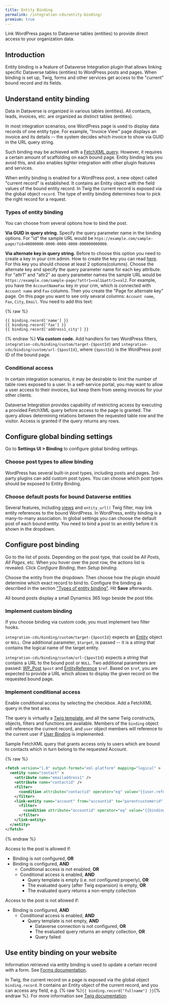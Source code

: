 ```yaml
---
title: Entity Binding
permalink: /integration-cds/entity-binding/
premium: true
---
```


<p class="lead">Link WordPress pages to Dataverse tables (entities) to provide direct access to your organization data.</p>

## Introduction

Entity binding is a feature of Dataverse Integration plugin that allows linking specific Dataverse tables (entities) to WordPress posts and pages. When binding is set up, Twig, forms and other services get access to the "current" bound record and its fields.

## Understand entity binding

Data in Dataverse is organized in various tables (entities). All contacts, leads, invoices, etc. are organized as distinct tables (entities).

In most integration scenarios, one WordPress page is used to display data records of one entity type. For example, "Invoice View" page displays an invoice and its details -- the system decides which invoice to show via GUID in the URL query string.

Such binding may be achieved with a [FetchXML query](../fetchxml/). However, it requires a certain amount of scaffolding on each bound page. Entity binding lets you avoid this, and also enables tighter integration with other plugin features and services.

When entity binding is enabled for a WordPress post, a new object called "current record" is established. It contains an Entity object with the field values of the bound entity record. In Twig the current record is exposed via the global object `record`. The type of entity binding determines how to pick the right record for a request.

### Types of entity binding

You can choose from several options how to bind the post.

**Via GUID in query string.** Specify the query parameter name in the binding options. For "id" the sample URL would be `htps://example.com/sample-page/?id=00000000-0000-0000-0000-000000000000`.

**Via alternate key in query string.** Before to choose this option you need to create a key in your crm admin. How to create the key you can read [here](https://learn.microsoft.com/en-us/power-apps/maker/data-platform/define-alternate-keys-portal). For this key you should choose at least 2 options(columns).
Choose the alternate key and specify the query parameter name for each key attribute. For "attr1" and "attr2" as query parameter names the sample URL would be `https://example.com/sample-page/?attr1=val1&attr2=val2`.
For example, you have the `AccountNameFax` key in your crm, which is connected with `Account name` and `Fax` columns.
Then you create the "Page for alternate key" page. On this page you want to see only sevaral columns: `Account name`, `Fax`, `City`, `Email`. You need to add this text:

{% raw %}
```twig
{{ binding.record['name'] }}
{{ binding.record['fax'] }}
{{ binding.record['address1_city'] }} 
```
{% endraw %}
**Via custom code.** Add handlers for two WordPress filters, `integration-cds/binding/custom/target-{$postId}` and `integration-cds/binding/custom/url-{$postId}`, where `{$postId}` is the WordPress post ID of the bound page.

### Conditional access

In certain integration scenarios, it may be desirable to limit the number of table rows exposed to a user. In a self-service portal, you may want to allow a user access to their invoices, but keep them from seeing invoices for your other clients.

Dataverse Integration provides capability of restricting access by executing a provided FetchXML query before access to the page is granted. The query allows determining relations between the requested table row and the visitor. Access is granted if the query returns any rows.

## Configure global binding settings

Go to **Settings UI > Binding** to configure global binding settings.

### Choose post types to allow binding

WordPress has several built-in post types, including posts and pages. 3rd-party plugins can add custom post types. You can choose which post types should be exposed to Entity Binding. 

### Choose default posts for bound Dataverse entities

Several features, including [views](../views/) and `entity_url()` Twig filter, may link entity references to the bound WordPress. In WordPress, entity binding is a many-to-many association. In global settings you can choose the default post of each bound entity. You need to bind a post to an entity before it is shown in the dropdown.

## Configure post binding

Go to the list of posts. Depending on the post type, that could be *All Posts*, *All Pages*, etc. When you hover over the post row, the actions list is revealed.  Click *Configure Binding*, then *Setup binding*.

Choose the entity from the dropdown. Then choose how the plugin should determine which exact record to bind to. Configure the binding as described in the section ["Types of entity binding"](#types-of-entity-binding). Hit **Save** afterwards.

All bound posts display a small Dynamics 365 logo beside the post title.

### Implement custom binding

If you choose binding via custom code, you must implement two filter hooks.

`integration-cds/binding/custom/target-{$postId}` expects an [Entity](https://github.com/AlexaCRM/dynamics-webapi-toolkit/blob/master/src/Xrm/Entity.php) object or `NULL`. One additional parameter, `$target`, is passed -- it is a *string* that contains the logical name of the target entity.

`integration-cds/binding/custom/url-{$postId}` expects a *string* that contains a URL to the bound post or `NULL`. Two additional parameters are passed: [WP_Post](https://developer.wordpress.org/reference/classes/wp_post/) `$post` and [EntityReference](https://github.com/AlexaCRM/dynamics-webapi-toolkit/blob/master/src/Xrm/EntityReference.php) `$ref`. Based on `$ref`, you are expected to provide a URL which allows to display the given record on the requested bound page.

### Implement conditional access

Enable conditional access by selecting the checkbox. Add a FetchXML query in the text area.

The query is virtually a [Twig template](../twig/), and all the same Twig constructs, objects, filters and functions are available. Members of the `binding` object will reference the current record, and `user` object members will reference to the current user if [User Binding](../user-binding/) is implemented.

Sample FetchXML query that grants access only to users which are bound to contacts which in turn belong to the requested Account.

{% raw %}
```xml
<fetch version="1.0" output-format="xml-platform" mapping="logical" >
  <entity name="contact" >
    <attribute name="emailaddress1" />
    <attribute name="contactid" />
    <filter>
      <condition attribute="contactid" operator="eq" value="{{user.reference.Id}}" />
    </filter>
    <link-entity name="account" from="accountid" to="parentcustomerid" >
      <filter>
        <condition attribute="accountid" operator="eq" value="{{binding.reference.Id}}" />
      </filter>
    </link-entity>
  </entity>
</fetch>
```
{% endraw %}

Access to the post is allowed if:

- Binding is not configured, **OR**
- Binding is configured, **AND**
  - Conditional access is not enabled, **OR**
  - Conditional access is enabled, **AND**
    - Query template is empty (i.e. not configured properly), **OR**
    - The evaluated query (after Twig expansion) is empty, **OR**
    - The evaluated query returns a non-empty collection

Access to the post is not allowed if:

- Binding is configured, **AND**
  - Conditional access is enabled, **AND**
    - Query template is not empty, **AND**
      - Dataverse connection is not configured, **OR**
      - The evaluated query returns an empty collection, **OR**
      - Query failed

## Use entity binding on your website

Information retrieved via entity binding is used to update a certain record with a form. See [Forms documentation](../forms/#create-a-form-registration).

In Twig, the current record on a page is exposed via the global object `binding.record`. It contains an Entity object of the current record, and you can access any field, e.g. {% raw %}`{{ binding.record["fullname"] }}`{% endraw %}. For more information see [Twig documentation](../twig/#global-objects)
